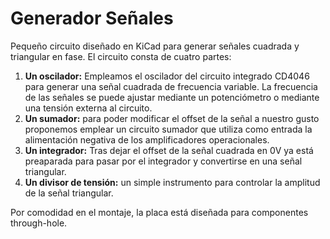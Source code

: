 # Generador Señales
Pequeño circuito diseñado en KiCad para generar señales cuadrada y triangular en fase. El circuito consta de cuatro partes:

1. **Un oscilador:** Empleamos el oscilador del circuito integrado CD4046 para generar una señal cuadrada de frecuencia variable. La frecuencia de las señales se puede ajustar mediante un potenciómetro o mediante una tensión externa al circuito.
2. **Un sumador:** para poder modificar el offset de la señal a nuestro gusto proponemos emplear un circuito sumador que utiliza como entrada la alimentación negativa de los amplificadores operacionales.
3. **Un integrador:** Tras dejar el offset de la señal cuadrada en 0V ya está preaparada para pasar por el integrador y convertirse en una señal triangular.
4. **Un divisor de tensión:** un simple instrumento para controlar la amplitud de la señal triangular.

Por comodidad en el montaje, la placa está diseñada para componentes through-hole.
